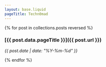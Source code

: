 ```yaml
---
layout: base.liquid
pageTitle: Techn0mad
---
```


{% for post in collections.posts reversed %}
### [{{ post.data.pageTitle }}]({{ post.url }})
*{{ post.date | date: "%Y-%m-%d" }}*

{% endfor %}
